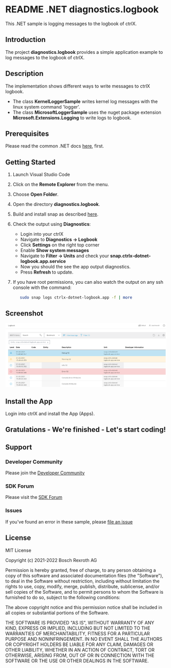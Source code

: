 # README .NET diagnostics.logbook

This .NET sample is logging messages to the logbook of ctrlX.

## Introduction

The project __diagnostics.logbook__ provides a simple application example to log messages to the logbook of ctrlX.  

## Description

The implementation shows different ways to write messages to ctrlX logbook.

+ The class __KernelLoggerSample__ writes kernel log messages with the linux system command 'logger'.
+ The class __MicrosoftLoggerSample__ uses the nuget package extension __Microsoft.Extensions.Logging__ to write logs to logbook.

## Prerequisites

Please read the common .NET docs [here](./../../doc/dotnet.md), first.

## Getting Started

1. Launch Visual Studio Code
2. Click on the __Remote Explorer__ from the menu.
3. Choose __Open Folder__.
4. Open the directory __diagnostics.logbook__.
5. Build and install snap as described [here](./../README.md).
6. Check the output using __Diagnostics__:

   + Login into your ctrlX
   + Navigate to __Diagnostics -> Logbook__ 
   + Click __Settings__ on the right top corner
   + Enable __Show system messages__
   + Navigate to __Filter -> Units__ and check your __snap.ctrlx-dotnet-logbook.app.service__
   + Now you should the see the app output diagnostics. 
   + Press __Refresh__ to update.

8. If you have root permissions, you can also watch the output on any ssh console with the command:
   ```bash
      sudo snap logs ctrlx-dotnet-logbook.app -f | more
   ```
## Screenshot

![ctrlX Logbook](./docs/images/diagnostics.logbook/logbook.png)

## Install the App

Login into ctrlX and install the App (Apps).

## Gratulations - We're finished - Let's start coding!


## Support
### Developer Community

Please join the [Developer Community](https://developer.community.boschrexroth.com/)

### SDK Forum

Please visit the [SDK Forum](https://developer.community.boschrexroth.com/t5/ctrlX-AUTOMATION/ct-p/dcdev_community-bunit-dcae/)

### Issues

If you've found an error in these sample, please [file an issue](https://github.com/boschrexroth)

## License

MIT License

Copyright (c) 2021-2022 Bosch Rexroth AG

Permission is hereby granted, free of charge, to any person obtaining a copy
of this software and associated documentation files (the "Software"), to deal
in the Software without restriction, including without limitation the rights
to use, copy, modify, merge, publish, distribute, sublicense, and/or sell
copies of the Software, and to permit persons to whom the Software is
furnished to do so, subject to the following conditions:

The above copyright notice and this permission notice shall be included in all
copies or substantial portions of the Software.

THE SOFTWARE IS PROVIDED "AS IS", WITHOUT WARRANTY OF ANY KIND, EXPRESS OR
IMPLIED, INCLUDING BUT NOT LIMITED TO THE WARRANTIES OF MERCHANTABILITY,
FITNESS FOR A PARTICULAR PURPOSE AND NONINFRINGEMENT. IN NO EVENT SHALL THE
AUTHORS OR COPYRIGHT HOLDERS BE LIABLE FOR ANY CLAIM, DAMAGES OR OTHER
LIABILITY, WHETHER IN AN ACTION OF CONTRACT, TORT OR OTHERWISE, ARISING FROM,
OUT OF OR IN CONNECTION WITH THE SOFTWARE OR THE USE OR OTHER DEALINGS IN THE
SOFTWARE.
